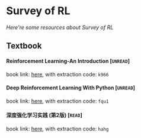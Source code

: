 # Survey of RL
*Here're some resources about Survey of RL*


## Textbook

#### Reinforcement Learning-An Introduction [`UNREAD`]

book link: [here](https://pan.baidu.com/s/1JlgU6dZBlRO241vqn-IVUg), with extraction code: `k966`


#### Deep Reinforcement Learning With Python [`UNREAD`]

book link: [here](https://pan.baidu.com/s/19CciQEHLBHFY30c5iNfzuQ), with extraction code: `fqu1`


#### 深度强化学习实践 (第2版) [`READ`]

book link: [here](https://pan.baidu.com/s/1ZhNKO0aEVWdHe-GEiJyn2g), with extraction code: `hahg`


